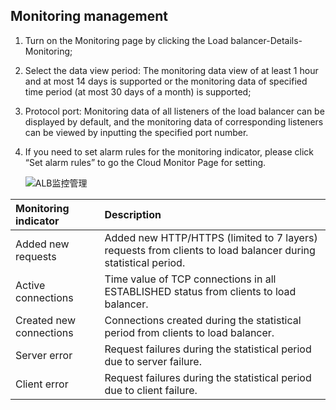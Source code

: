 ## Monitoring management

1. Turn on the Monitoring page by clicking the Load balancer-Details-Monitoring;

1. Select the data view period: The monitoring data view of at least 1 hour and at most 14 days is supported or the monitoring data of specified time period (at most 30 days of a month) is supported;

1. Protocol port: Monitoring data of all listeners of the load balancer can be displayed by default, and the monitoring data of corresponding listeners can be viewed by inputting the specified port number.

1. If you need to set alarm rules for the monitoring indicator, please click “Set alarm rules” to go the Cloud Monitor Page for setting.

	![ALB监控管理](../../../../image/Networking/ALB/ALB-038.png)


| Monitoring indicator	| Description	|
| :- | :- |
|Added new requests	|Added new HTTP/HTTPS (limited to 7 layers) requests from clients to load balancer during statistical period.	|
|Active connections	|Time value of TCP connections in all ESTABLISHED status from clients to load balancer.	|
|Created new connections	| Connections created during the statistical period from clients to load balancer.	|
|Server error	|Request failures during the statistical period due to server failure. |
|Client error	|Request failures during the statistical period due to client failure. |

